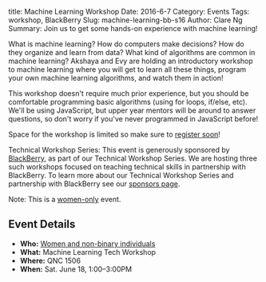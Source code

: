 title: Machine Learning Workshop
Date: 2016-6-7
Category: Events
Tags: workshop, BlackBerry
Slug: machine-learning-bb-s16
Author: Clare Ng
Summary: Join us to get some hands-on experience with machine learning!

What is machine learning? How do computers make decisions? How do they 
organize and learn from data? What kind of algorithms are common in 
machine learning? Akshaya and Evy are holding an introductory workshop 
to machine learning where you will get to learn all these things, 
program your own machine learning algorithms, and watch them in action!

This workshop doesn't require much prior experience, but you should be 
comfortable programming basic algorithms (using for loops, if/else, etc). 
We'll be using JavaScript, but upper year mentors will be around to 
answer questions, so don't worry if you've never programmed in 
JavaScript before!

Space for the workshop is limited so make sure to [register soon](https://www.eventbrite.com/e/machine-learning-tech-workshop-tickets-25891397868)!

Technical Workshop Series: This event is generously sponsored by 
[BlackBerry](http://ca.blackberry.com/home.html), as part of our 
Technical Workshop Series. We are hosting three such workshops 
focused on teaching technical skills in partnership with BlackBerry. 
To learn more about our Technical Workshop Series and partnership 
with BlackBerry see our [sponsors page]({filename}/pages/sponsors.md).

Note: This is a [women-only]({filename}/pages/faq.md) event.

## Event Details ##

+ **Who:** [Women and non-binary individuals]({filename}/pages/faq.md)
+ **What:** Machine Learning Tech Workshop
+ **Where:** QNC 1506
+ **When:** Sat. June 18, 1:00&ndash;3:00PM
